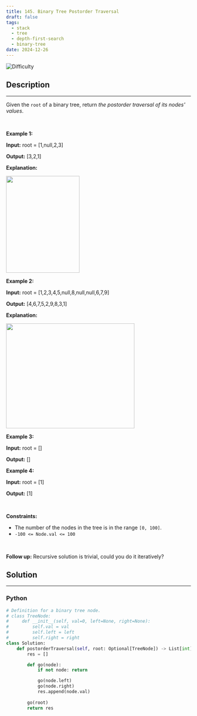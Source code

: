 ```yaml
---
title: 145. Binary Tree Postorder Traversal
draft: false
tags: 
  - stack
  - tree
  - depth-first-search
  - binary-tree
date: 2024-12-26
---
```


![Difficulty](https://img.shields.io/badge/Difficulty-Easy-blue.svg)

## Description

---
<p>Given the <code>root</code> of a&nbsp;binary tree, return <em>the postorder traversal of its nodes&#39; values</em>.</p>

<p>&nbsp;</p>
<p><strong class="example">Example 1:</strong></p>

<div class="example-block">
<p><strong>Input:</strong> <span class="example-io">root = [1,null,2,3]</span></p>

<p><strong>Output:</strong> <span class="example-io">[3,2,1]</span></p>

<p><strong>Explanation:</strong></p>

<p><img alt="" src="https://assets.leetcode.com/uploads/2024/08/29/screenshot-2024-08-29-202743.png" style="width: 200px; height: 264px;" /></p>
</div>

<p><strong class="example">Example 2:</strong></p>

<div class="example-block">
<p><strong>Input:</strong> <span class="example-io">root = [1,2,3,4,5,null,8,null,null,6,7,9]</span></p>

<p><strong>Output:</strong> <span class="example-io">[4,6,7,5,2,9,8,3,1]</span></p>

<p><strong>Explanation:</strong></p>

<p><img alt="" src="https://assets.leetcode.com/uploads/2024/08/29/tree_2.png" style="width: 350px; height: 286px;" /></p>
</div>

<p><strong class="example">Example 3:</strong></p>

<div class="example-block">
<p><strong>Input:</strong> <span class="example-io">root = []</span></p>

<p><strong>Output:</strong> <span class="example-io">[]</span></p>
</div>

<p><strong class="example">Example 4:</strong></p>

<div class="example-block">
<p><strong>Input:</strong> <span class="example-io">root = [1]</span></p>

<p><strong>Output:</strong> <span class="example-io">[1]</span></p>
</div>

<p>&nbsp;</p>
<p><strong>Constraints:</strong></p>

<ul>
	<li>The number of the nodes in the tree is in the range <code>[0, 100]</code>.</li>
	<li><code>-100 &lt;= Node.val &lt;= 100</code></li>
</ul>

<p>&nbsp;</p>
<strong>Follow up:</strong> Recursive solution is trivial, could you do it iteratively?

## Solution

---
### Python
``` py title='binary-tree-postorder-traversal'
# Definition for a binary tree node.
# class TreeNode:
#     def __init__(self, val=0, left=None, right=None):
#         self.val = val
#         self.left = left
#         self.right = right
class Solution:
    def postorderTraversal(self, root: Optional[TreeNode]) -> List[int]:
        res = []

        def go(node):
            if not node: return

            go(node.left)
            go(node.right)
            res.append(node.val)
        
        go(root)
        return res

```

